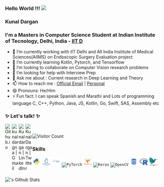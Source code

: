 ### Hello World !!! <img src="https://raw.githubusercontent.com/MartinHeinz/MartinHeinz/master/wave.gif" width="30px">


### Kunal Dargan

### I'm a Masters in Computer Science Student at Indian Institute of Tecnology, Delhi, India - [IIT D](https://home.iitd.ac.in/)

- 🔭 I’m currently working with IIT Delhi and All India Institute of Medical Sciences(AIIMS) on Endoscopic Surgery Evaluation project
- 🌱 I’m currently learning Kotlin, Pytorch, and Tensorflow
- 👯 I’m looking to collaborate on Computer Vision research problems
- 🤔 I’m looking for help with Interview Prep
- 💬 Ask me about : Current research in Deep Learning and Theory
- 📫 How to reach me : [Official Email](mailto:kunal.dargan@cse.iitd.ac.in) | [Personal](mailto:kdkunal.94@gmail.com)
- 😄 Pronouns: He/Him
- ⚡ Fun fact: I can speak Spanish and Marathi and Lots of programming language C, C++, Python, Java, JS, Kotlin, Go, Swift, SAS, Assembly etc

### ✨ Let's talk! ✨

[<img align="left" alt="Github.io" width="22px" src="https://img.icons8.com/color/96/000000/thinking-male--v1.png"/>](https://kunaldargan.github.io/)
[<img align="left" alt="kunal dargna | Gmail" width="22px" src="https://img.icons8.com/office/96/000000/gmail-login.png"/>](mailto:kdkunal.94@gmail.com)
[<img align="left" alt="Kunal dargan | LinkedIn" width="22px" src="https://img.icons8.com/color/96/000000/linkedin.png"/>](https://www.linkedin.com/in/kunaldargan/)
[<img align="left" alt="Kunal Dargan | Twitter" width="22px" src="https://img.icons8.com/color/48/000000/twitter--v2.png"/>](https://twitter.com/kunaldargan)
<br/>

![Visitor Count](https://profile-counter.glitch.me/Kunaldargan/count.svg)


### Skills
<code><img alt="Python" title="Python" width="28px" src="https://raw.githubusercontent.com/github/explore/80688e429a7d4ef2fca1e82350fe8e3517d3494d/topics/python/python.png"/></code>
<code><img alt="C" title="C" width="28px" src="https://raw.githubusercontent.com/github/explore/80688e429a7d4ef2fca1e82350fe8e3517d3494d/topics/c/c.png"/></code>
<code><img alt="Java" title="Java" width="28px" src="https://raw.githubusercontent.com/github/explore/80688e429a7d4ef2fca1e82350fe8e3517d3494d/topics/java/java.png"/></code>
<code><img alt="PyTorch" title="PyTorch" width="28px" src="https://raw.githubusercontent.com/gilbarbara/logos/master/logos/pytorch.svg"/></code>
<code><img alt="TensorFlow" title="TensorFlow" width="28px" src="https://raw.githubusercontent.com/github/explore/80688e429a7d4ef2fca1e82350fe8e3517d3494d/topics/tensorflow/tensorflow.png"/></code>
<code><img alt="Keras" title="Keras" width="28px" src="https://raw.githubusercontent.com/valohai/ml-logos/master/keras.svg"/></code>
<code><img alt="OpenCV" title="OpenCV" width="28px" src="https://raw.githubusercontent.com/gilbarbara/logos/master/logos/opencv.svg"/></code>
<code><img alt="SQL" title="SQL" width="28px" src="https://raw.githubusercontent.com/github/explore/80688e429a7d4ef2fca1e82350fe8e3517d3494d/topics/sql/sql.png"/></code>
<code><img alt="R" title="R" width="28px" src="https://raw.githubusercontent.com/github/explore/80688e429a7d4ef2fca1e82350fe8e3517d3494d/topics/r/r.png"/></code>
<code><img alt="Latex" title="Latex" width="28px" src="https://raw.githubusercontent.com/github/explore/80688e429a7d4ef2fca1e82350fe8e3517d3494d/topics/latex/latex.png"/></code>

<br/>

<img align="left" alt="'s Github Stats" src="https://github-readme-stats.vercel.app/api?username=Kunaldargan&show_icons=true&hide_border=true" />
